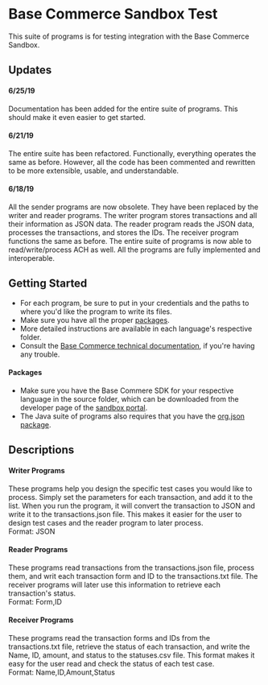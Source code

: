 # Base Commerce Sandbox Test
This suite of programs is for testing integration with the Base Commerce Sandbox.
## Updates
#### 6/25/19
Documentation has been added for the entire suite of programs. This should make it even easier to get started. 

#### 6/21/19
The entire suite has been refactored. Functionally, everything operates the same as before. However, all the code has been commented and rewritten to be more extensible, usable, and understandable.

#### 6/18/19
All the sender programs are now obsolete. They have been replaced by the writer and reader programs.
The writer program stores transactions and all their information as JSON data. The reader program reads the JSON
data, processes the transactions, and stores the IDs. The receiver program functions the same as before. The entire suite of programs is now able to read/write/process ACH as well. All the programs are fully implemented and interoperable.

## Getting Started
* For each program, be sure to put in your credentials and the paths to where you'd like the program to write its files.  
* Make sure you have all the proper [packages](https://github.com/jkirchhefer/sandbox-test/blob/master/README.md#packages).  
* More detailed instructions are available in each language's respective folder.
* Consult the [Base Commerce technical documentation](https://confluence.basecommerce.net/bctd), if you're having any trouble.  

#### Packages
  * Make sure you have the Base Commere SDK for your respective language in the source folder, which can be downloaded from the developer page of the [sandbox portal](https://my.basecommercesandbox.com/).  
  * The Java suite of programs also requires that you have the [org.json package](https://github.com/stleary/JSON-java).

## Descriptions
#### Writer Programs
These programs help you design the specific test cases you would like to process. Simply set the parameters for each transaction, and add it to the list. When you run the program, it will convert the transaction to JSON and write it to the transactions.json file. This makes it easier for the user to design test cases and the reader program to later process.     
Format: JSON

#### Reader Programs
These programs read transactions from the transactions.json file, process them, and writ each transaction form and ID to the transactions.txt file. The receiver programs will later use this information to retrieve each transaction's status.     
Format: Form,ID

#### Receiver Programs
These programs read the transaction forms and IDs from the transactions.txt file, retrieve the status of each transaction, and write the Name, ID, amount, and status to the statuses.csv file. This format makes it easy for the user read and check the status of each test case.     
Format: Name,ID,Amount,Status
